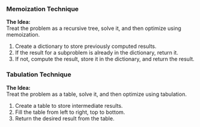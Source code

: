 ### Memoization Technique

**The Idea:**  
Treat the problem as a recursive tree, solve it, and then optimize using memoization.

1. Create a dictionary to store previously computed results.
2. If the result for a subproblem is already in the dictionary, return it.
3. If not, compute the result, store it in the dictionary, and return the result.

### Tabulation Technique    

**The Idea:**  
Treat the problem as a table, solve it, and then optimize using tabulation.

1. Create a table to store intermediate results.
2. Fill the table from left to right, top to bottom.
3. Return the desired result from the table.
